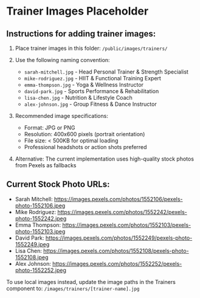 # Trainer Images Placeholder

## Instructions for adding trainer images:

1. Place trainer images in this folder: `/public/images/trainers/`

2. Use the following naming convention:
   - `sarah-mitchell.jpg` - Head Personal Trainer & Strength Specialist
   - `mike-rodriguez.jpg` - HIIT & Functional Training Expert  
   - `emma-thompson.jpg` - Yoga & Wellness Instructor
   - `david-park.jpg` - Sports Performance & Rehabilitation
   - `lisa-chen.jpg` - Nutrition & Lifestyle Coach
   - `alex-johnson.jpg` - Group Fitness & Dance Instructor

3. Recommended image specifications:
   - Format: JPG or PNG
   - Resolution: 400x600 pixels (portrait orientation)
   - File size: < 500KB for optimal loading
   - Professional headshots or action shots preferred

4. Alternative: The current implementation uses high-quality stock photos from Pexels as fallbacks

## Current Stock Photo URLs:
- Sarah Mitchell: https://images.pexels.com/photos/1552106/pexels-photo-1552106.jpeg
- Mike Rodriguez: https://images.pexels.com/photos/1552242/pexels-photo-1552242.jpeg
- Emma Thompson: https://images.pexels.com/photos/1552103/pexels-photo-1552103.jpeg
- David Park: https://images.pexels.com/photos/1552249/pexels-photo-1552249.jpeg
- Lisa Chen: https://images.pexels.com/photos/1552108/pexels-photo-1552108.jpeg
- Alex Johnson: https://images.pexels.com/photos/1552252/pexels-photo-1552252.jpeg

To use local images instead, update the image paths in the Trainers component to:
`/images/trainers/[trainer-name].jpg`
